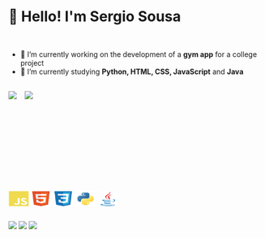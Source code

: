 <div style="display: flex; flex-direction: column; align-items: flex-start; gap: 16px;">

  <h1>👋 Hello! I'm Sergio Sousa</h1>

  <ul>
    <li>📌 I’m currently working on the development of a <strong>gym app</strong> for a college project</li>
    <li>🧠 I’m currently studying <strong>Python, HTML, CSS, JavaScript</strong> and <strong>Java</strong></li>
  </ul>

  <div style="display: flex; gap: 16px;">
    <img height="180em" src="https://github-readme-stats.vercel.app/api?username=SergioLPSousa&show_icons=true&theme=gotham&hide_border=true&include_all_commits=true&count_private=true" />
    <img height="180em" src="https://github-readme-stats.vercel.app/api/top-langs/?username=SergioLPSousa&layout=compact&langs_count=8&theme=gotham&hide_border=true"/>
  </div>

</div>
<div style="display: inline_block"><br>
  <img align="center" alt="Sergio-Js" height="30" width="40" src="https://raw.githubusercontent.com/devicons/devicon/master/icons/javascript/javascript-plain.svg">
  <img align="center" alt="Sergio-HTML" height="30" width="40" src="https://raw.githubusercontent.com/devicons/devicon/master/icons/html5/html5-original.svg">
  <img align="center" alt="Sergio-CSS" height="30" width="40" src="https://raw.githubusercontent.com/devicons/devicon/master/icons/css3/css3-original.svg">
  <img align="center" alt="Sergio-Python" height="30" width="40" src="https://raw.githubusercontent.com/devicons/devicon/master/icons/python/python-original.svg">
  <img align="center" alt="Sergio-Java" height="30" width="40" src="https://raw.githubusercontent.com/devicons/devicon/master/icons/java/java-original.svg">
  
</div>

 ##
 
<div> 
  
  <a href= "https://www.instagram.com/sergioo_lps/?next=%2F" target="_blank"><img src="https://img.shields.io/badge/-Instagram-%23E4405F?style=for-the-badge&logo=instagram&logoColor=white" target="_blank"></a> 
  <a href = "mailto:slucaspsousa@gmail.com"><img src="https://img.shields.io/badge/-Gmail-%23333?style=for-the-badge&logo=gmail&logoColor=white" target="_blank"></a>
  <a href="https://www.linkedin.com/in/s%C3%A9rgio-lucas-pinto-sousa-a13a86320/" target="_blank"><img src="https://img.shields.io/badge/-LinkedIn-%230077B5?style=for-the-badge&logo=linkedin&logoColor=white" target="_blank"></a> 
  
</div>


  


